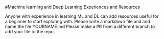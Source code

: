 #Machine learning and Deep Learning Experiences and Resources

Anyone with experience in learning ML and DL can add resources useful
for a beginner to start exploring with. Please write a markdown file and
and name the file YOURNAME.md
Please make a PR from a different branch to add your file to the repo.
